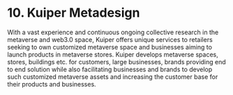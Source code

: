 # 10. Kuiper Metadesign

With a vast experience and continuous ongoing collective research in the metaverse and web3.0 space, Kuiper offers unique services to retailers seeking to own customized metaverse space and businesses aiming to launch products in metaverse stores. Kuiper develops metaverse spaces, stores, buildings etc. for customers, large businesses, brands providing end to end solution while also facilitating businesses and brands to develop such customized metaverse assets and increasing the customer base for their products and businesses.
